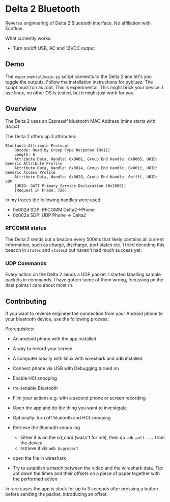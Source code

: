 # Delta 2 Bluetooth

Reverse engineering of Delta 2 Bluetooth interface.
No affiliation with Ecoflow.

What currently works:
* Turn on/off USB, AC and 12VDC output

## Demo

The `experimental/main.py` script connects to the Delta 2 and let's you toggle the outputs.
Follow the installation instructions for pybluez.
The script must run as root.
This is experimental.
This might brick your device.
I use linux, no other OS is tested, but it might just work for you.

## Overview

The Delta 2 uses an Espressif bluetooth MAC Address (mine starts with 34:b4).

The Delta 2 offers up 3 attributes:

```
Bluetooth Attribute Protocol
    Opcode: Read By Group Type Response (0x11)
    Length: 6
    Attribute Data, Handle: 0x0001, Group End Handle: 0x0005, UUID: Generic Attribute Profile
    Attribute Data, Handle: 0x0014, Group End Handle: 0x001c, UUID: Generic Access Profile
    Attribute Data, Handle: 0x0028, Group End Handle: 0xffff, UUID: SDP
    [UUID: GATT Primary Service Declaration (0x2800)]
    [Request in Frame: 726]
```

In my traces the following handles were used:
* 0x002d SDP: RFCOMM Delta2->Phone
* 0x002a SDP: UDP Phone -> Delta2


### RFCOMM status

The Delta 2 sends out a beacon every 500ms that likely contains all current information, such as charge, discharge, port states etc.
I tried decoding this beacon in `states` and `states2` but haven't had much success yet.

### UDP Commands

Every action on the Delta 2 sends a UDP packet.
I started labelling sample packets in commands. I have gotten some of them wrong, focussing on the data points I care about most rn.

## Contributing

If you want to reverse engineer the connection from your Android phone to your bluetooth device, use the following process:

Prerequisites:
* An android phone with the app installed
* A way to record your screen
* A computer ideally with linux with wireshark and adb installed

* Connect phone via USB with Debugging turned on
* Enable HCI snooping
* (re-)enable Bluetooth
* Film your actions e.g. with a second phone or screen recording
* Open the app and do the thing you want to investigate
* Optionally: turn off blueooth and HCI snooping
* Retrieve the Blueooth snoop log
    * Either it is on the sd_card (wasn't for me), then do `adb pull ...` from the device
    * retrieve it via `adb bugreport`
* open the file in wireshark
* Try to establish a match between the video and the wireshark data. Tip: Jot down the times and their offsets on a piece of paper together with the performed action.

In rare cases the app is stuck for up to 3 seconds after pressing a button before sending the packet, introducing an offset.
